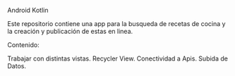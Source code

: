 Android Kotlin

Este repositorio contiene una app para la busqueda de recetas de cocina y la creación y publicación de estas en linea.

Contenido:

Trabajar con distintas vistas.
Recycler View.
Conectividad a Apis.
Subida de Datos.
